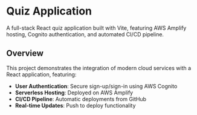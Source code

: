 # Quiz Application

A full-stack React quiz application built with Vite, featuring AWS Amplify hosting, Cognito authentication, and automated CI/CD pipeline.

## Overview

This project demonstrates the integration of modern cloud services with a React application, featuring:
- **User Authentication**: Secure sign-up/sign-in using AWS Cognito
- **Serverless Hosting**: Deployed on AWS Amplify
- **CI/CD Pipeline**: Automatic deployments from GitHub
- **Real-time Updates**: Push to deploy functionality
